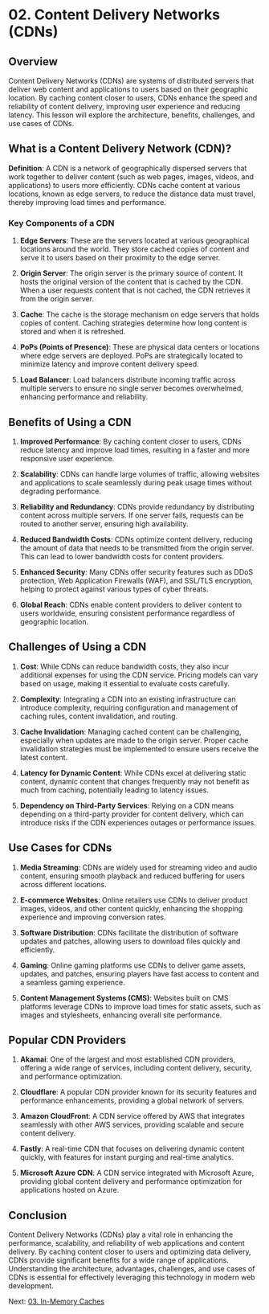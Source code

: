# 02. Content Delivery Networks (CDNs)

## Overview

Content Delivery Networks (CDNs) are systems of distributed servers that deliver web content and applications to users based on their geographic location. By caching content closer to users, CDNs enhance the speed and reliability of content delivery, improving user experience and reducing latency. This lesson will explore the architecture, benefits, challenges, and use cases of CDNs.

## What is a Content Delivery Network (CDN)?

**Definition**: A CDN is a network of geographically dispersed servers that work together to deliver content (such as web pages, images, videos, and applications) to users more efficiently. CDNs cache content at various locations, known as edge servers, to reduce the distance data must travel, thereby improving load times and performance.

### Key Components of a CDN

1. **Edge Servers**: These are the servers located at various geographical locations around the world. They store cached copies of content and serve it to users based on their proximity to the edge server.

2. **Origin Server**: The origin server is the primary source of content. It hosts the original version of the content that is cached by the CDN. When a user requests content that is not cached, the CDN retrieves it from the origin server.

3. **Cache**: The cache is the storage mechanism on edge servers that holds copies of content. Caching strategies determine how long content is stored and when it is refreshed.

4. **PoPs (Points of Presence)**: These are physical data centers or locations where edge servers are deployed. PoPs are strategically located to minimize latency and improve content delivery speed.

5. **Load Balancer**: Load balancers distribute incoming traffic across multiple servers to ensure no single server becomes overwhelmed, enhancing performance and reliability.

## Benefits of Using a CDN

1. **Improved Performance**: By caching content closer to users, CDNs reduce latency and improve load times, resulting in a faster and more responsive user experience.

2. **Scalability**: CDNs can handle large volumes of traffic, allowing websites and applications to scale seamlessly during peak usage times without degrading performance.

3. **Reliability and Redundancy**: CDNs provide redundancy by distributing content across multiple servers. If one server fails, requests can be routed to another server, ensuring high availability.

4. **Reduced Bandwidth Costs**: CDNs optimize content delivery, reducing the amount of data that needs to be transmitted from the origin server. This can lead to lower bandwidth costs for content providers.

5. **Enhanced Security**: Many CDNs offer security features such as DDoS protection, Web Application Firewalls (WAF), and SSL/TLS encryption, helping to protect against various types of cyber threats.

6. **Global Reach**: CDNs enable content providers to deliver content to users worldwide, ensuring consistent performance regardless of geographic location.

## Challenges of Using a CDN

1. **Cost**: While CDNs can reduce bandwidth costs, they also incur additional expenses for using the CDN service. Pricing models can vary based on usage, making it essential to evaluate costs carefully.

2. **Complexity**: Integrating a CDN into an existing infrastructure can introduce complexity, requiring configuration and management of caching rules, content invalidation, and routing.

3. **Cache Invalidation**: Managing cached content can be challenging, especially when updates are made to the origin server. Proper cache invalidation strategies must be implemented to ensure users receive the latest content.

4. **Latency for Dynamic Content**: While CDNs excel at delivering static content, dynamic content that changes frequently may not benefit as much from caching, potentially leading to latency issues.

5. **Dependency on Third-Party Services**: Relying on a CDN means depending on a third-party provider for content delivery, which can introduce risks if the CDN experiences outages or performance issues.

## Use Cases for CDNs

1. **Media Streaming**: CDNs are widely used for streaming video and audio content, ensuring smooth playback and reduced buffering for users across different locations.

2. **E-commerce Websites**: Online retailers use CDNs to deliver product images, videos, and other content quickly, enhancing the shopping experience and improving conversion rates.

3. **Software Distribution**: CDNs facilitate the distribution of software updates and patches, allowing users to download files quickly and efficiently.

4. **Gaming**: Online gaming platforms use CDNs to deliver game assets, updates, and patches, ensuring players have fast access to content and a seamless gaming experience.

5. **Content Management Systems (CMS)**: Websites built on CMS platforms leverage CDNs to improve load times for static assets, such as images and stylesheets, enhancing overall site performance.

## Popular CDN Providers

1. **Akamai**: One of the largest and most established CDN providers, offering a wide range of services, including content delivery, security, and performance optimization.

2. **Cloudflare**: A popular CDN provider known for its security features and performance enhancements, providing a global network of servers.

3. **Amazon CloudFront**: A CDN service offered by AWS that integrates seamlessly with other AWS services, providing scalable and secure content delivery.

4. **Fastly**: A real-time CDN that focuses on delivering dynamic content quickly, with features for instant purging and real-time analytics.

5. **Microsoft Azure CDN**: A CDN service integrated with Microsoft Azure, providing global content delivery and performance optimization for applications hosted on Azure.

## Conclusion

Content Delivery Networks (CDNs) play a vital role in enhancing the performance, scalability, and reliability of web applications and content delivery. By caching content closer to users and optimizing data delivery, CDNs provide significant benefits for a wide range of applications. Understanding the architecture, advantages, challenges, and use cases of CDNs is essential for effectively leveraging this technology in modern web development.

Next: [03. In-Memory Caches](./03-in-memory-caches.md)
